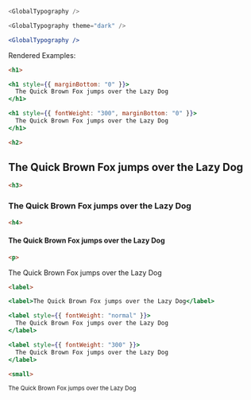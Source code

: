 ```js static
<GlobalTypography />
```

```js static
<GlobalTypography theme="dark" />
```

```jsx noeditor
<GlobalTypography />
```

Rendered Examples:

```html
<h1>
```

```jsx
<h1 style={{ marginBottom: "0" }}>
  The Quick Brown Fox jumps over the Lazy Dog
</h1>
```

```jsx
<h1 style={{ fontWeight: "300", marginBottom: "0" }}>
  The Quick Brown Fox jumps over the Lazy Dog
</h1>
```

```html
<h2>
```

<h2>The Quick Brown Fox jumps over the Lazy Dog</h2>

```html
<h3>
```

<h3>The Quick Brown Fox jumps over the Lazy Dog</h3>

```html
<h4>
```

<h4>The Quick Brown Fox jumps over the Lazy Dog</h4>

```html
<p>
```

<p>The Quick Brown Fox jumps over the Lazy Dog</p>

```html
<label>
```

```jsx
<label>The Quick Brown Fox jumps over the Lazy Dog</label>
```

```jsx
<label style={{ fontWeight: "normal" }}>
  The Quick Brown Fox jumps over the Lazy Dog
</label>
```

```jsx
<label style={{ fontWeight: "300" }}>
  The Quick Brown Fox jumps over the Lazy Dog
</label>
```

```html
<small>
```

<small>The Quick Brown Fox jumps over the Lazy Dog</small>
